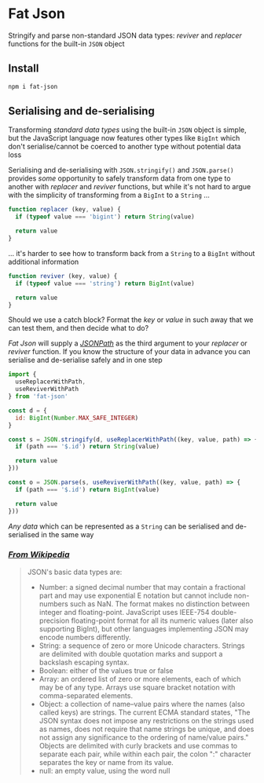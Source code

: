 # Fat Json

Stringify and parse non-standard JSON data types: _reviver_ and _replacer_ functions for the built-in `JSON` object

## Install

```bash
npm i fat-json
```

## Serialising and de-serialising

Transforming _standard data types_ using the built-in `JSON` object is simple, but the JavaScript language now features other types like `BigInt` which don't serialise/cannot be coerced to another type without potential data loss

Serialising and de-serialising with `JSON.stringify()` and `JSON.parse()` provides _some_ opportunity to safely transform data from one type to another with _replacer_ and _reviver_ functions, but while it's not hard to argue with the simplicity of transforming from a `BigInt` to a `String` ...

```javascript
function replacer (key, value) {
  if (typeof value === 'bigint') return String(value)

  return value
}
```

... it's harder to see how to transform back from a `String` to a `BigInt` without additional information

```javascript
function reviver (key, value) {
  if (typeof value === 'string') return BigInt(value)

  return value
}
```

Should we use a catch block? Format the _key_ or _value_ in such away that we can test them, and then decide what to do?

_Fat Json_ will supply a _[JSONPath](https://en.wikipedia.org/wiki/JSONPath)_ as the third argument to your _replacer_ or _reviver_ function. If you know the structure of your data in advance you can serialise and de-serialise safely and in one step

```javascript
import {
  useReplacerWithPath,
  useReviverWithPath
} from 'fat-json'

const d = {
  id: BigInt(Number.MAX_SAFE_INTEGER)
}

const s = JSON.stringify(d, useReplacerWithPath((key, value, path) => {
  if (path === '$.id') return String(value)

  return value
}))

const o = JSON.parse(s, useReviverWithPath((key, value, path) => {
  if (path === '$.id') return BigInt(value)

  return value
}))
```

_Any data_ which can be represented as a `String` can be serialised and de-serialised in the same way

### _[From Wikipedia](https://en.wikipedia.org/wiki/JSON)_

> JSON's basic data types are:
>
> - Number: a signed decimal number that may contain a fractional part and may
> use exponential E notation but cannot include non-numbers such as NaN. The
> format makes no distinction between integer and floating-point. JavaScript
> uses IEEE-754 double-precision floating-point format for all its numeric
> values (later also supporting BigInt), but other languages implementing JSON
> may encode numbers differently.
> - String: a sequence of zero or more Unicode characters. Strings are delimited
> with double quotation marks and support a backslash escaping syntax.
> - Boolean: either of the values true or false
> - Array: an ordered list of zero or more elements, each of which may be of any
> type. Arrays use square bracket notation with comma-separated elements.
> - Object: a collection of name–value pairs where the names (also called keys)
> are strings. The current ECMA standard states, "The JSON syntax does not
> impose any restrictions on the strings used as names, does not require that
> name strings be unique, and does not assign any significance to the ordering
> of name/value pairs." Objects are delimited with curly brackets and use
> commas to separate each pair, while within each pair, the colon ":" character
> separates the key or name from its value.
> - null: an empty value, using the word null

